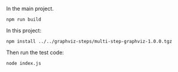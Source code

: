 In the main project.

```
npm run build
```

In this project:

```
npm install ../../graphviz-steps/multi-step-graphviz-1.0.0.tgz
```

Then run the test code:

```
node index.js
```